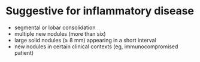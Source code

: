 # Suggestive for inflammatory disease

- segmental or lobar consolidation
- multiple new nodules (more than six)
- large solid nodules (≥ 8 mm) appearing in a short interval
- new nodules in certain clinical contexts (eg, immunocompromised patient)
